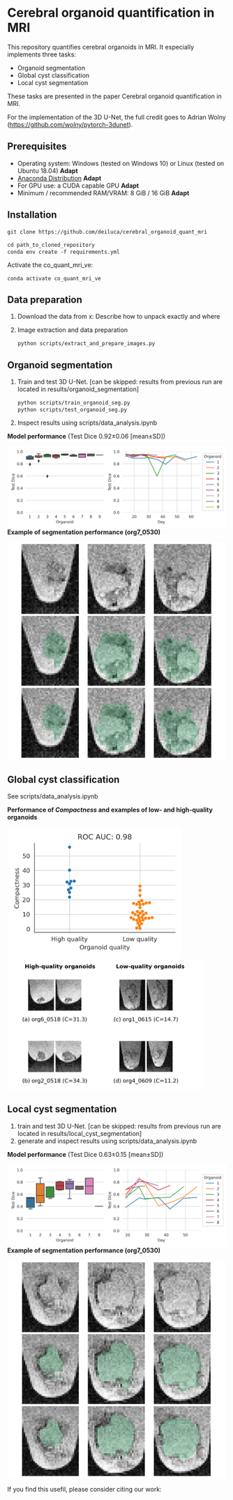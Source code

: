 # Cerebral organoid quantification in MRI

This repository quantifies cerebral organoids in MRI. It especially implements three tasks:
- Organoid segmentation
- Global cyst classification
- Local cyst segmentation

These tasks are presented in the paper Cerebral organoid quantification in MRI.

For the implementation of the 3D U-Net, the full credit goes to Adrian Wolny (https://github.com/wolny/pytorch-3dunet).

## Prerequisites

* Operating system: Windows (tested on Windows 10) or Linux (tested on Ubuntu 18.04) **Adapt**
* [Anaconda Distribution](https://www.anaconda.com/distribution/#download-section) **Adapt**
* For GPU use: a CUDA capable GPU **Adapt**
* Minimum / recommended RAM/VRAM: 8 GiB / 16 GiB **Adapt**

## Installation
```
git clone https://github.com/deiluca/cerebral_organoid_quant_mri
```

```
cd path_to_cloned_repository
conda env create -f requirements.yml
```

Activate the co_quant_mri_ve:

```
conda activate co_quant_mri_ve
```


## Data preparation

1. Download the data from x: Describe how to unpack exactly and where

2. Image extraction and data preparation
    ```
    python scripts/extract_and_prepare_images.py
    ```

## Organoid segmentation

1. Train and test 3D U-Net. [can be skipped: results from previous run are located in results/organoid_segmentation]
     ```
     python scripts/train_organoid_seg.py
     python scripts/test_organoid_seg.py
     ```
2. Inspect results using scripts/data_analysis.ipynb

**Model performance** (Test Dice 0.92&#177;0.06 [mean&#177;SD])

<img src="results/organoid_segmentation/plots/organoid_seg_performance.png"
     alt="Markdown Monster icon"
     style="float: left; margin-right: 10px;" />

**Example of segmentation performance (org7_0530)**

<img src='results/organoid_segmentation/plots/organoid_seg_overlay_org5_0530.png'
     alt="Markdown Monster icon"
     style="float: center; margin-right: 10px; width:500px" />

## Global cyst classification
See scripts/data_analysis.ipynb

**Performance of *Compactness* and examples of low- and high-quality organoids**

<img src='results/global_cyst_classification/compactness_separates_lq_hq_organoids.png'
     alt="Markdown Monster icon"
     style="float: center; margin-right: 10px; height:300px" />
<img src='results/global_cyst_classification/examples_lq_hq_organoids.png'
     alt="Markdown Monster icon"
     style="float: center; margin-right: 10px; height:300px" />



## Local cyst segmentation
1. train and test 3D U-Net. [can be skipped: results from previous run are located in results/local_cyst_segmentation]
2. generate and inspect results using scripts/data_analysis.ipynb

**Model performance** (Test Dice 0.63&#177;0.15 [mean&#177;SD])

<img src='results/local_cyst_segmentation/plots/local_cyst_seg_performance.png'
     alt="Markdown Monster icon"
     style="float: left; margin-right: 10px;width=300px" />

**Example of segmentation performance (org7_0530)**

<img src='results/local_cyst_segmentation/plots/cyst_seg_overlay_org7_0530.png'
     alt="Markdown Monster icon"
     style="float: center; margin-right: 10px; width:500px" />
     
If you find this usefil, please consider citing our work: